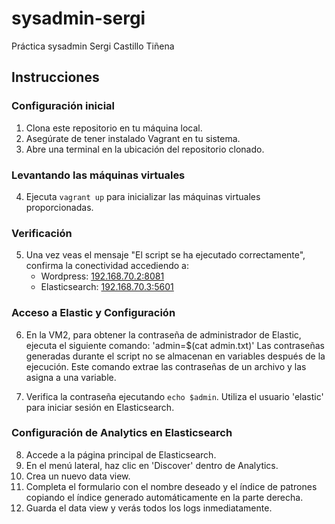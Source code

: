 # sysadmin-sergi
Práctica sysadmin Sergi Castillo Tiñena

## Instrucciones

### Configuración inicial

1. Clona este repositorio en tu máquina local.
2. Asegúrate de tener instalado Vagrant en tu sistema.
3. Abre una terminal en la ubicación del repositorio clonado.

### Levantando las máquinas virtuales

4. Ejecuta `vagrant up` para inicializar las máquinas virtuales proporcionadas.

### Verificación

5. Una vez veas el mensaje "El script se ha ejecutado correctamente", confirma la conectividad accediendo a:
   - Wordpress: [192.168.70.2:8081](http://192.168.70.2:8081)
   - Elasticsearch: [192.168.70.3:5601](http://192.168.70.3:5601)

### Acceso a Elastic y Configuración

6. En la VM2, para obtener la contraseña de administrador de Elastic, ejecuta el siguiente comando:
   'admin=$(cat admin.txt)'
Las contraseñas generadas durante el script no se almacenan en variables después de la ejecución. Este comando extrae las contraseñas de un archivo y las asigna a una variable.

7. Verifica la contraseña ejecutando `echo $admin`. Utiliza el usuario 'elastic' para iniciar sesión en Elasticsearch.

### Configuración de Analytics en Elasticsearch

8. Accede a la página principal de Elasticsearch.
9. En el menú lateral, haz clic en 'Discover' dentro de Analytics.
10. Crea un nuevo data view.
11. Completa el formulario con el nombre deseado y el índice de patrones copiando el índice generado automáticamente en la parte derecha.
12. Guarda el data view y verás todos los logs inmediatamente.



